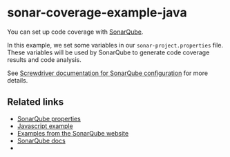 # sonar-coverage-example-java

You can set up code coverage with [SonarQube](https://www.sonarqube.org/).

In this example, we set some variables in our `sonar-project.properties` file. These variables will be used by SonarQube to generate code coverage results and code analysis.

See [Screwdriver documentation for SonarQube configuration](https://docs.screwdriver.cd/user-guide/configuration/code-coverage#sonarqube) for more details.

## Related links
* [SonarQube properties](https://docs.sonarqube.org/display/SONAR/Analysis+Parameters)
* [Javascript example](https://github.com/screwdriver-cd-test/sonar-coverage-example-javascript)
* [Examples from the SonarQube website](https://github.com/SonarSource/sonar-scanning-examples)
* [SonarQube docs](https://docs.sonarqube.org/display/SCAN)
*  

